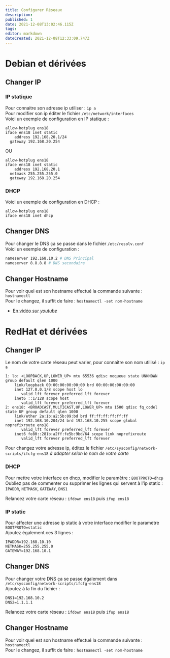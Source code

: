 ```yaml
---
title: Configurer Réseaux
description: 
published: 1
date: 2021-12-08T13:02:46.115Z
tags: 
editor: markdown
dateCreated: 2021-12-08T12:33:09.747Z
---
```


# Debian et dérivées

## Changer IP

### IP statique

Pour connaitre son adresse ip utiliser : `ip a`  
Pour modifier son ip éditer le fichier `/etc/network/interfaces`  
Voici un exemple de configuration en IP statique :

```
allow-hotplug ens18
iface ens18 inet static
    address 192.168.20.1/24
  gateway 192.168.20.254
```

OU

```
allow-hotplug ens18
iface ens18 inet static
    address 192.168.20.1
  netmask 255.255.255.0
  gateway 192.168.20.254
```

### DHCP

Voici un exemple de configuration en DHCP :

```
allow-hotplug ens18
iface ens18 inet dhcp
```

## Changer DNS

Pour changer le DNS ça se passe dans le fichier `/etc/resolv.conf`  
Voici un exemple de configuration :

```bash
nameserver 192.168.10.2 # DNS Principal
nameserver 8.8.8.8 # DNS secondaire
```

## Changer Hostname

Pour voir quel est son hostname effectué la commande suivante : `hostnamectl`  
Pour le changez, il suffit de faire : `hostnamectl -set nom-hostname`

-   [En vidéo *sur youtube*](/Linux/Configurer-R%C3%A9seaux)

# RedHat et dérivées

## Changer IP

Le nom de votre carte réseau peut varier, pour connaître son nom utilisé : `ip a`

```
1: lo: <LOOPBACK,UP,LOWER_UP> mtu 65536 qdisc noqueue state UNKNOWN group default qlen 1000
    link/loopback 00:00:00:00:00:00 brd 00:00:00:00:00:00
    inet 127.0.0.1/8 scope host lo
       valid_lft forever preferred_lft forever
    inet6 ::1/128 scope host
       valid_lft forever preferred_lft forever
2: ens18: <BROADCAST,MULTICAST,UP,LOWER_UP> mtu 1500 qdisc fq_codel state UP group default qlen 1000
    link/ether 2a:1b:a2:5b:09:bd brd ff:ff:ff:ff:ff:ff
    inet 192.168.10.204/24 brd 192.168.10.255 scope global noprefixroute ens18
       valid_lft forever preferred_lft forever
    inet6 fe80::281b:a2ff:fe5b:9bd/64 scope link noprefixroute
       valid_lft forever preferred_lft forever
```

Pour changez votre adresse ip, éditez le fichier `/etc/sysconfig/network-scripts/ifcfg-ens18` *à adapter selon le nom de votre carte*

### DHCP

Pour mettre votre interface en dhcp, modifier le paramètre : `BOOTPROTO=dhcp`  
Oubliez pas de commenter ou supprimer les lignes qui servent à l'ip static : `IPADDR`, `NETMASK`, `GATEWAY`, `DNS1`

Relancez votre carte réseau : `ifdown ens18` puis `ifup ens18`

### IP static

Pour affecter une adresse ip static à votre interface modifier le paramètre `BOOTPROTO=static`  
Ajoutez également ces 3 lignes :

```
IPADDR=192.168.10.10
NETMASK=255.255.255.0
GATEWAY=192.168.10.1
```

## Changer DNS

Pour changer votre DNS ça se passe également dans `/etc/sysconfig/network-scripts/ifcfg-ens18`  
Ajoutez à la fin du fichier :

```
DNS1=192.168.10.2
DNS2=1.1.1.1
```

Relancez votre carte réseau : `ifdown ens18` puis `ifup ens18`

## Changer Hostname

Pour voir quel est son hostname effectué la commande suivante : `hostnamectl`  
Pour le changez, il suffit de faire : `hostnamectl -set nom-hostname`
